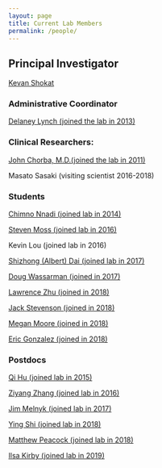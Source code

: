 ```yaml
---
layout: page
title: Current Lab Members
permalink: /people/
---
```


## Principal Investigator

<a href="{{ site.baseurl }}/publications"><span>Kevan Shokat</span></a>

### Administrative Coordinator

<a href="{{ site.baseurl }}/delaney"><span>Delaney Lynch (joined the lab in 2013)</span></a>


### Clinical Researchers:

<a href="{{ site.baseurl }}/chorba"><span>John Chorba, M.D.(joined the lab in 2011)</span></a>

Masato Sasaki (visiting scientist 2016-2018)


### Students

<a href="{{ site.baseurl }}/nnadi"><span>Chimno Nnadi (joined lab in 2014)</span></a>

<a href="{{ site.baseurl }}/moss"><span>Steven Moss (joined lab in 2016)</span></a>

Kevin Lou (joined lab in 2016)

<a href="{{ site.baseurl }}/shizhong"><span>Shizhong (Albert) Dai (joined lab in 2017)</span></a>

<a href="{{ site.baseurl }}/wassarman"><span>Doug Wassarman (joined in 2017)</span></a>

<a href="{{ site.baseurl }}/zhu"><span>Lawrence Zhu (joined in 2018)</span></a>

<a href="{{ site.baseurl }}/stevenson"><span>Jack Stevenson (joined in 2018)</span></a>

<a href="{{ site.baseurl }}/moore"><span>Megan Moore (joined in 2018)</span></a>

<a href="{{ site.baseurl }}/gonzalez"><span>Eric Gonzalez (joined in 2018)</span></a>

### Postdocs

<a href="{{ site.baseurl }}/hu"><span>Qi Hu (joined lab in 2015)</span></a>

<a href="{{ site.baseurl }}/zhang"><span>Ziyang Zhang (joined lab in 2016)</span></a>

<a href="{{ site.baseurl }}/melnyk"><span>Jim Melnyk (joined lab in 2017)</span></a>

<a href="{{ site.baseurl }}/shi"><span>Ying Shi (joined lab in 2018)</span></a>

<a href="{{ site.baseurl }}/peacock"><span>Matthew Peacock (joined lab in 2018)</span></a>

<a href="{{ site.baseurl }}/kirby"><span>Ilsa Kirby (joined lab in 2019)</span></a>
